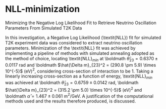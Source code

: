 # NLL-minimization
Minimizing the Negative Log Likelihood Fit to Retrieve Neutrino Oscillation Parameters From Simulated T2K Data

In this investigation, a Negative Log Likelihood (\textit{NLL}) fit for simulated T2K experiment data was considered to extract neutrino oscillation parameters. Minimization of the \textit{NLL} fit was achieved by implementing a pipeline of methods with simulated annealing adopted as the method of choice, locating  \textit{NLL}$_{\textit{min}}$ at \boldmath $\hat{\theta}_{23} = 0.6370 \pm 0.0117$ rad and \boldmath $\hat{\Delta m}_{23}^2 = (290.8 \pm 5.9) \times 10^{-5}$ (eV)$^2$, considering cross-section of interaction to be 1. Taking a linearly increasing cross-section as a function of energy, \textit{NLL}$_{\textit{min}}$ was achieved at \boldmath $\hat{\theta}_{23} = 0.6759 \pm 0.0142$ rad, \boldmath $\hat{\Delta m}_{23}^2 = (315.2 \pm 5.0) \times 10^{-5}$ (eV)$^2$ and \boldmath $\hat{\alpha} = 1.467 \pm 0.061$ m$^2$/GeV. A justification of the computational methods used and the results therefore produced, is discussed.
